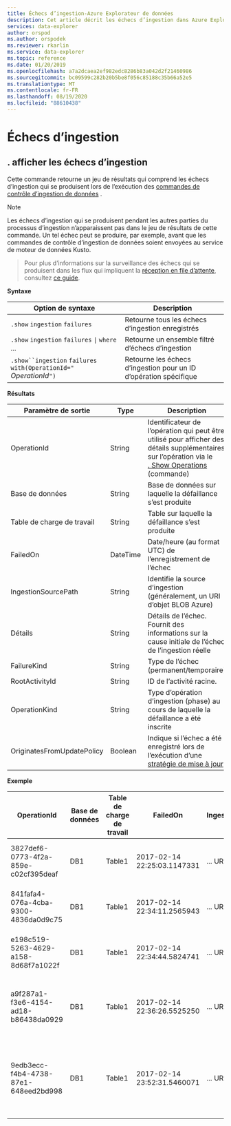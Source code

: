 ```yaml
---
title: Échecs d’ingestion-Azure Explorateur de données
description: Cet article décrit les échecs d’ingestion dans Azure Explorateur de données.
services: data-explorer
author: orspod
ms.author: orspodek
ms.reviewer: rkarlin
ms.service: data-explorer
ms.topic: reference
ms.date: 01/20/2019
ms.openlocfilehash: a7a2dcaea2ef982edc8286b83a042d2f21460986
ms.sourcegitcommit: bc09599c282b20b5be8f056c85188c35b66a52e5
ms.translationtype: MT
ms.contentlocale: fr-FR
ms.lasthandoff: 08/19/2020
ms.locfileid: "88610438"
---
```

# <a name="ingestion-failures"></a>Échecs d’ingestion

## <a name="show-ingestion-failures"></a>. afficher les échecs d’ingestion


Cette commande retourne un jeu de résultats qui comprend les échecs d’ingestion qui se produisent lors de l’exécution des [commandes de contrôle d’ingestion de données](../../ingest-data-overview.md#kusto-query-language-ingest-control-commands) .


> [!NOTE]
> Les échecs d’ingestion qui se produisent pendant les autres parties du processus d’ingestion n’apparaissent pas dans le jeu de résultats de cette commande. Un tel échec peut se produire, par exemple, avant que les commandes de contrôle d’ingestion de données soient envoyées au service de moteur de données Kusto.

> Pour plus d’informations sur la surveillance des échecs qui se produisent dans les flux qui impliquent la [réception en file d’attente](../api/netfx/about-kusto-ingest.md#queued-ingestion), consultez [ce guide](../api/netfx/kusto-ingest-client-status.md).

**Syntaxe**

|Option de syntaxe|Description|
|---|---| 
|`.show` `ingestion` `failures`                                       |Retourne tous les échecs d’ingestion enregistrés  
|`.show` `ingestion` `failures` <code>&#124;</code> `where` ...       |Retourne un ensemble filtré d’échecs d’ingestion
|`.show``ingestion` `failures` `with(OperationId="` *OperationId*`")` |Retourne les échecs d’ingestion pour un ID d’opération spécifique

**Résultats**
 
|Paramètre de sortie           |Type     |Description                                                                              |
|---------------------------|---------|-----------------------------------------------------------------------------------------|
|OperationId                |String   |Identificateur de l’opération qui peut être utilisé pour afficher des détails supplémentaires sur l’opération via le <br> [. Show Operations](operations.md) (commande) </br> 
|Base de données                   |String   |Base de données sur laquelle la défaillance s’est produite
|Table de charge de travail                      |String   |Table sur laquelle la défaillance s’est produite
|FailedOn                   |DateTime |Date/heure (au format UTC) de l’enregistrement de l’échec 
|IngestionSourcePath        |String   |Identifie la source d’ingestion (généralement, un URI d’objet BLOB Azure) 
|Détails                    |String   |Détails de l’échec. Fournit des informations sur la cause initiale de l’échec de l’ingestion réelle
|FailureKind                |String   |Type de l’échec (permanent/temporaire)
|RootActivityId             |String   |ID de l’activité racine.
|OperationKind              |String   |Type d’opération d’ingestion (phase) au cours de laquelle la défaillance a été inscrite
|OriginatesFromUpdatePolicy |Boolean | Indique si l’échec a été enregistré lors de l’exécution d’une [stratégie de mise à jour](update-policy.md)
 
**Exemple**
 
|OperationId |Base de données |Table de charge de travail |FailedOn |IngestionSourcePath |Détails |FailureKind |RootActivityId |OperationKind |OriginatesFromUpdatePolicy
|--|--|--|--|--|--|--|--|--|--
|3827def6-0773-4f2a-859e-c02cf395deaf |DB1 |Table1 |2017-02-14 22:25:03.1147331 |... URL... |Le flux avec l’ID' * * * * *. csv’a un format CSV incorrect * |Permanent |3c883942-e446-4999-9b00-d4c664f06ef6 |DataIngestPull | 0
|841fafa4-076a-4cba-9300-4836da0d9c75 |DB1 |Table1 |2017-02-14 22:34:11.2565943 |... URL... |Le flux avec l’ID' * * * * *. csv’a un format CSV incorrect * |Permanent |48571bdb-b714-4f32-8ddc-4001838a956c |DataIngestPull | 0
|e198c519-5263-4629-a158-8d68f7a1022f |DB1 |Table1 |2017-02-14 22:34:44.5824741 |... URL... |Le flux avec l’ID' * * * * *. csv’a un format CSV incorrect * |Permanent |5e31ab3c-e2c7-489a-827e-e89d2d691ec4 |DataIngestPull | 0
|a9f287a1-f3e6-4154-ad18-b86438da0929 |DB1 |Table1 |2017-02-14 22:36:26.5525250 |... URL... |Une erreur inconnue s’est produite : une exception de type’System. Exception’a été levée |Temporaire |9b7bb017-471e-48f6-9c96-d16fcf938d2a |DataIngestPull | 0
|9edb3ecc-f4b4-4738-87e1-648eed2bd998 |DB1 |Table1 |2017-02-14 23:52:31.5460071 |... URL... |Échec du téléchargement de l’objet BLOB : le client n’a pas pu terminer l’opération dans le délai spécifié |Permanent |21fa0dd6-cd7d-4493-b6f7-78916ce0d617 |DataIngestPull | 0
